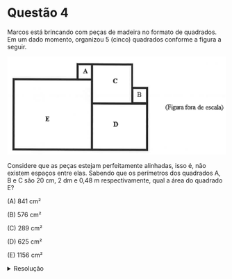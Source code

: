 # Questão 4

Marcos está brincando com peças de madeira no formato de quadrados. Em um dado momento, organizou 5 (cinco) quadrados conforme a figura a seguir.

![image](./questao04_fig01.png)

Considere que as peças estejam perfeitamente alinhadas, isso é, não existem espaços entre elas. Sabendo que os perímetros dos quadrados A, B e C são 20 cm, 2 dm e 0,48 m respectivamente, qual a área do quadrado E?

(A) 841 cm²

(B) 576 cm²

(C) 289 cm²

(D) 625 cm²

(E) 1156 cm²

<details>
  <summary>Resolução</summary>
  
  ## Resolução

  Como as respostas estão em cm², vamos primeiro calcular os lados dos quadrados em cm. Chamemos de *a*, *b*, *c*, *d* e *e* os lados respectivos aos quadrados A, B, C, D e E:

  A: perímetro 20 cm, \\(a = 20 \div 4 = 5 \\) cm

  B: perímetro 2 dm = 20 cm, \\(b = 20 \div 4 = 5\\) cm

  C: perímetro 0,48 m = 48 cm, \\(c = 48 \div 4 = 12\\) cm

  D: visualmente, observamos que o lado do quadrado D é igual à soma dos lados dos quadrados B e C, ou seja, \\(d = b + c = 5 + 12 = 17\\) cm

  ![image](./resolucao04_fig01.png)

  E: visualmente, observamos que a soma dos lados dos quadrados A e E é igual à soma dos lados dos quadrados C e D:

  ![image](./resolucao04_fig02.png)

  \\( \begin{align}
  a + e & = c + d \\\\
  e & = c + d - a \\\\
  e & = 12 + 17 - 5 \\\\
  e & = 24 \text{ cm}
  \end{align} \\)

  E assim, calculamos a área do quadrado E:

  \\(\text{área do quadrado} = \text{lado}^2 = e^2 = 24^2 = 576 \\) cm²

  > Resposta: Alternativa (B)
</details>
